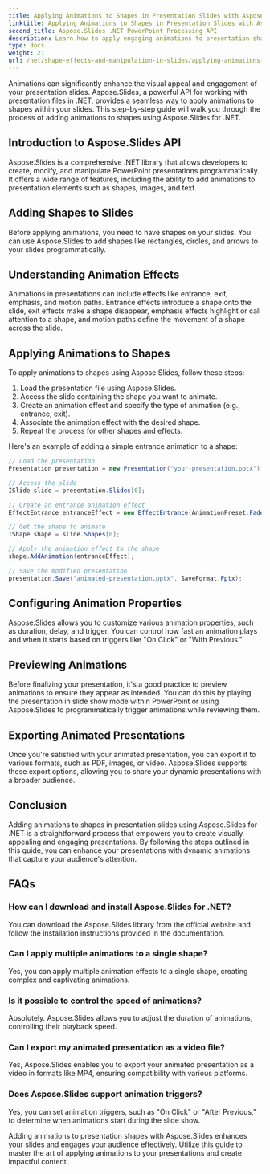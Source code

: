 ```yaml
---
title: Applying Animations to Shapes in Presentation Slides with Aspose.Slides
linktitle: Applying Animations to Shapes in Presentation Slides with Aspose.Slides
second_title: Aspose.Slides .NET PowerPoint Processing API
description: Learn how to apply engaging animations to presentation shapes using Aspose.Slides for .NET. Step-by-step guide with source code for creating dynamic slides. Enhance your presentations now!
type: docs
weight: 21
url: /net/shape-effects-and-manipulation-in-slides/applying-animations-to-shapes/
---
```


Animations can significantly enhance the visual appeal and engagement of your presentation slides. Aspose.Slides, a powerful API for working with presentation files in .NET, provides a seamless way to apply animations to shapes within your slides. This step-by-step guide will walk you through the process of adding animations to shapes using Aspose.Slides for .NET.

## Introduction to Aspose.Slides API

Aspose.Slides is a comprehensive .NET library that allows developers to create, modify, and manipulate PowerPoint presentations programmatically. It offers a wide range of features, including the ability to add animations to presentation elements such as shapes, images, and text.

## Adding Shapes to Slides

Before applying animations, you need to have shapes on your slides. You can use Aspose.Slides to add shapes like rectangles, circles, and arrows to your slides programmatically.

## Understanding Animation Effects

Animations in presentations can include effects like entrance, exit, emphasis, and motion paths. Entrance effects introduce a shape onto the slide, exit effects make a shape disappear, emphasis effects highlight or call attention to a shape, and motion paths define the movement of a shape across the slide.

## Applying Animations to Shapes

To apply animations to shapes using Aspose.Slides, follow these steps:

1. Load the presentation file using Aspose.Slides.
2. Access the slide containing the shape you want to animate.
3. Create an animation effect and specify the type of animation (e.g., entrance, exit).
4. Associate the animation effect with the desired shape.
5. Repeat the process for other shapes and effects.

Here's an example of adding a simple entrance animation to a shape:

```csharp
// Load the presentation
Presentation presentation = new Presentation("your-presentation.pptx");

// Access the slide
ISlide slide = presentation.Slides[0];

// Create an entrance animation effect
EffectEntrance entranceEffect = new EffectEntrance(AnimationPreset.Fade);

// Get the shape to animate
IShape shape = slide.Shapes[0];

// Apply the animation effect to the shape
shape.AddAnimation(entranceEffect);

// Save the modified presentation
presentation.Save("animated-presentation.pptx", SaveFormat.Pptx);
```

## Configuring Animation Properties

Aspose.Slides allows you to customize various animation properties, such as duration, delay, and trigger. You can control how fast an animation plays and when it starts based on triggers like "On Click" or "With Previous."

## Previewing Animations

Before finalizing your presentation, it's a good practice to preview animations to ensure they appear as intended. You can do this by playing the presentation in slide show mode within PowerPoint or using Aspose.Slides to programmatically trigger animations while reviewing them.

## Exporting Animated Presentations

Once you're satisfied with your animated presentation, you can export it to various formats, such as PDF, images, or video. Aspose.Slides supports these export options, allowing you to share your dynamic presentations with a broader audience.

## Conclusion

Adding animations to shapes in presentation slides using Aspose.Slides for .NET is a straightforward process that empowers you to create visually appealing and engaging presentations. By following the steps outlined in this guide, you can enhance your presentations with dynamic animations that capture your audience's attention.

## FAQs

### How can I download and install Aspose.Slides for .NET?

You can download the Aspose.Slides library from the official website and follow the installation instructions provided in the documentation.

### Can I apply multiple animations to a single shape?

Yes, you can apply multiple animation effects to a single shape, creating complex and captivating animations.

### Is it possible to control the speed of animations?

Absolutely. Aspose.Slides allows you to adjust the duration of animations, controlling their playback speed.

### Can I export my animated presentation as a video file?

Yes, Aspose.Slides enables you to export your animated presentation as a video in formats like MP4, ensuring compatibility with various platforms.

### Does Aspose.Slides support animation triggers?

Yes, you can set animation triggers, such as "On Click" or "After Previous," to determine when animations start during the slide show.

Adding animations to presentation shapes with Aspose.Slides enhances your slides and engages your audience effectively. Utilize this guide to master the art of applying animations to your presentations and create impactful content.